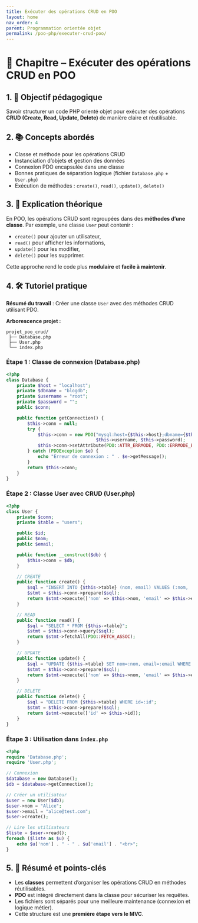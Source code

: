 ```yaml
---
title: Exécuter des opérations CRUD en POO
layout: home
nav_order: 4
parent: Programmation orientée objet
permalink: /poo-php/executer-crud-poo/
---
```


# 📘 Chapitre – Exécuter des opérations CRUD en POO

## 1. 🎯 Objectif pédagogique

Savoir structurer un code PHP orienté objet pour exécuter des opérations **CRUD (Create, Read, Update, Delete)** de manière claire et réutilisable.

## 2. 📚 Concepts abordés

* Classe et méthode pour les opérations CRUD
* Instanciation d’objets et gestion des données
* Connexion PDO encapsulée dans une classe
* Bonnes pratiques de séparation logique (fichier `Database.php` + `User.php`)
* Exécution de méthodes : `create()`, `read()`, `update()`, `delete()`

## 3. 🧠 Explication théorique

En POO, les opérations CRUD sont regroupées dans des **méthodes d’une classe**. Par exemple, une classe `User` peut contenir :

* `create()` pour ajouter un utilisateur,
* `read()` pour afficher les informations,
* `update()` pour les modifier,
* `delete()` pour les supprimer.

Cette approche rend le code plus **modulaire** et **facile à maintenir**.

## 4. 🛠 Tutoriel pratique

**Résumé du travail** : Créer une classe `User` avec des méthodes CRUD utilisant PDO.

**Arborescence projet :**

```
projet_poo_crud/
 ├── Database.php
 ├── User.php
 └── index.php
```

### Étape 1 : Classe de connexion (Database.php)

```php
<?php
class Database {
    private $host = "localhost";
    private $dbname = "blogdb";
    private $username = "root";
    private $password = "";
    public $conn;

    public function getConnection() {
        $this->conn = null;
        try {
            $this->conn = new PDO("mysql:host={$this->host};dbname={$this->dbname};charset=utf8", 
                                  $this->username, $this->password);
            $this->conn->setAttribute(PDO::ATTR_ERRMODE, PDO::ERRMODE_EXCEPTION);
        } catch (PDOException $e) {
            echo "Erreur de connexion : " . $e->getMessage();
        }
        return $this->conn;
    }
}
```

### Étape 2 : Classe User avec CRUD (User.php)

```php
<?php
class User {
    private $conn;
    private $table = "users";

    public $id;
    public $nom;
    public $email;

    public function __construct($db) {
        $this->conn = $db;
    }

    // CREATE
    public function create() {
        $sql = "INSERT INTO {$this->table} (nom, email) VALUES (:nom, :email)";
        $stmt = $this->conn->prepare($sql);
        return $stmt->execute(['nom' => $this->nom, 'email' => $this->email]);
    }

    // READ
    public function read() {
        $sql = "SELECT * FROM {$this->table}";
        $stmt = $this->conn->query($sql);
        return $stmt->fetchAll(PDO::FETCH_ASSOC);
    }

    // UPDATE
    public function update() {
        $sql = "UPDATE {$this->table} SET nom=:nom, email=:email WHERE id=:id";
        $stmt = $this->conn->prepare($sql);
        return $stmt->execute(['nom' => $this->nom, 'email' => $this->email, 'id' => $this->id]);
    }

    // DELETE
    public function delete() {
        $sql = "DELETE FROM {$this->table} WHERE id=:id";
        $stmt = $this->conn->prepare($sql);
        return $stmt->execute(['id' => $this->id]);
    }
}
```

### Étape 3 : Utilisation dans `index.php`

```php
<?php
require 'Database.php';
require 'User.php';

// Connexion
$database = new Database();
$db = $database->getConnection();

// Créer un utilisateur
$user = new User($db);
$user->nom = "Alice";
$user->email = "alice@test.com";
$user->create();

// Lire les utilisateurs
$liste = $user->read();
foreach ($liste as $u) {
    echo $u['nom'] . " - " . $u['email'] . "<br>";
}
```

## 5. 🧾 Résumé et points-clés

* Les **classes** permettent d’organiser les opérations CRUD en méthodes réutilisables.
* **PDO** est intégré directement dans la classe pour sécuriser les requêtes.
* Les fichiers sont séparés pour une meilleure maintenance (connexion et logique métier).
* Cette structure est une **première étape vers le MVC**.
